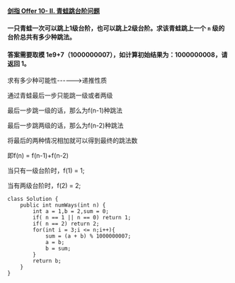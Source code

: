 #### [剑指 Offer 10- II. 青蛙跳台阶问题](https://leetcode.cn/problems/qing-wa-tiao-tai-jie-wen-ti-lcof/)

#### 一只青蛙一次可以跳上1级台阶，也可以跳上2级台阶。求该青蛙跳上一个 `n` 级的台阶总共有多少种跳法。

#### 答案需要取模 1e9+7（1000000007），如计算初始结果为：1000000008，请返回 1。

求有多少种可能性------>递推性质

通过青蛙最后一步只能跳一级或者两级

最后一步跳一级的话，那么为f(n-1)种跳法

最后一步跳两级的话，那么为f(n-2)种跳法

将最后的两种情况相加就可以得到最终的跳法数

即f(n) = f(n-1)+f(n-2)

当只有一级台阶时，f(1) = 1;

当有两级台阶时，f(2) = 2;

```
class Solution {
    public int numWays(int n) {
        int a = 1,b = 2,sum = 0;
        if( n == 1 || n == 0) return 1;
        if( n == 2) return 2;
        for(int i = 3;i <= n;i++){
            sum = (a + b) % 1000000007;
            a = b;
            b = sum;
        }
        return b;
    }
}
```

